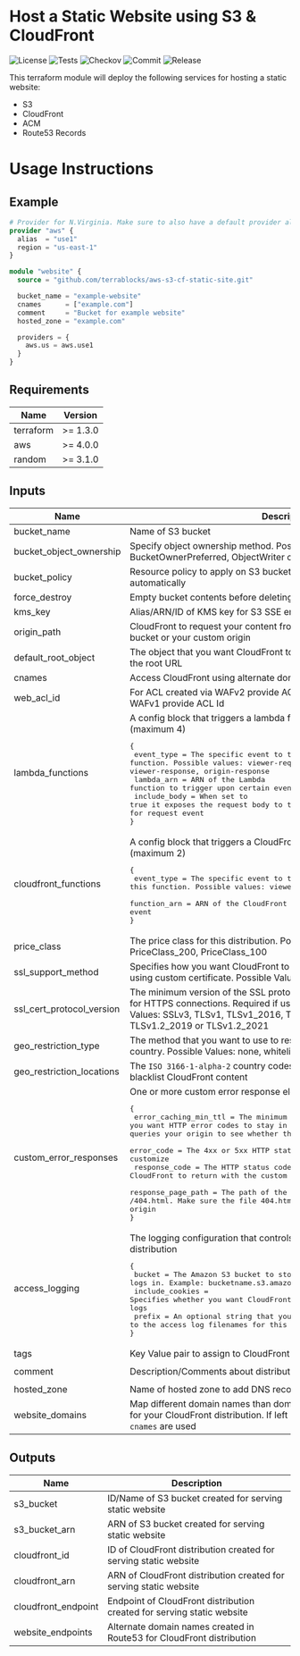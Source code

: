 # Host a Static Website using S3 & CloudFront

![License](https://img.shields.io/github/license/terrablocks/aws-s3-cf-static-site?style=for-the-badge) ![Tests](https://img.shields.io/github/actions/workflow/status/terrablocks/aws-s3-cf-static-site/tests.yml?branch=main&label=Test&style=for-the-badge) ![Checkov](https://img.shields.io/github/actions/workflow/status/terrablocks/aws-s3-cf-static-site/checkov.yml?branch=main&label=Checkov&style=for-the-badge) ![Commit](https://img.shields.io/github/last-commit/terrablocks/aws-s3-cf-static-site?style=for-the-badge) ![Release](https://img.shields.io/github/v/release/terrablocks/aws-s3-cf-static-site?style=for-the-badge)

This terraform module will deploy the following services for hosting a static website:
- S3
- CloudFront
- ACM
- Route53 Records

# Usage Instructions
## Example
```terraform
# Provider for N.Virginia. Make sure to also have a default provider along with this provider
provider "aws" {
  alias  = "use1"
  region = "us-east-1"
}

module "website" {
  source = "github.com/terrablocks/aws-s3-cf-static-site.git"

  bucket_name = "example-website"
  cnames      = ["example.com"]
  comment     = "Bucket for example website"
  hosted_zone = "example.com"

  providers = {
    aws.us = aws.use1
  }
}
```

## Requirements

| Name | Version |
|------|---------|
| terraform | >= 1.3.0 |
| aws | >= 4.0.0 |
| random | >= 3.1.0 |

## Inputs

| Name | Description | Type | Default | Required |
|------|-------------|------|---------|:--------:|
| bucket_name | Name of S3 bucket | `string` | n/a | yes |
| bucket_object_ownership | Specify object ownership method. Possible values: BucketOwnerPreferred, ObjectWriter or BucketOwnerEnforced | `string` | `"BucketOwnerEnforced"` | no |
| bucket_policy | Resource policy to apply on S3 bucket. Leave it blank to generate one automatically | `string` | `""` | no |
| force_destroy | Empty bucket contents before deleting S3 bucket | `bool` | `true` | no |
| kms_key | Alias/ARN/ID of KMS key for S3 SSE encryption | `string` | `"alias/aws/s3"` | no |
| origin_path | CloudFront to request your content from a directory in your Amazon S3 bucket or your custom origin | `string` | `""` | no |
| default_root_object | The object that you want CloudFront to return when an end user requests the root URL | `string` | `"index.html"` | no |
| cnames | Access CloudFront using alternate domain names, if any | `list(string)` | `[]` | no |
| web_acl_id | For ACL created via WAFv2 provide ACL ARN and for ACL created via WAFv1 provide ACL Id | `string` | `null` | no |
| lambda_functions | A config block that triggers a lambda function with specific actions (maximum 4)<pre>{<br>  event_type   = The specific event to trigger this function. Possible values: viewer-request, origin-request, viewer-response, origin-response<br>  lambda_arn   = ARN of the Lambda function to trigger upon certain event<br>  include_body = When set to true it exposes the request body to the lambda function. Required ONLY for request event<br>}</pre> | <pre>list(object({<br>    event_type   = string<br>    lambda_arn   = string<br>    include_body = optional(bool)<br>  }))</pre> | `[]` | no |
| cloudfront_functions | A config block that triggers a CloudFront function with specific actions (maximum 2)<pre>{<br>  event_type = The specific event to trigger this function. Possible values: viewer-request, viewer-response<br>  function_arn = ARN of the CloudFront function to trigger upon certain event<br>}</pre> | <pre>list(object({<br>    event_type   = string<br>    function_arn = string<br>  }))</pre> | `[]` | no |
| price_class | The price class for this distribution. Possible Values: PriceClass_All, PriceClass_200, PriceClass_100 | `string` | `"PriceClass_All"` | no |
| ssl_support_method | Specifies how you want CloudFront to serve HTTPS requests. Required if using custom certificate. Possible Values: vip or sni-only | `string` | `"sni-only"` | no |
| ssl_cert_protocol_version | The minimum version of the SSL protocol that you want CloudFront to use for HTTPS connections. Required if using custom certificate. Possible Values: SSLv3, TLSv1, TLSv1_2016, TLSv1.1_2016, TLSv1.2_2018, TLSv1.2_2019 or TLSv1.2_2021 | `string` | `"TLSv1.2_2021"` | no |
| geo_restriction_type | The method that you want to use to restrict distribution of your content by country. Possible Values: none, whitelist, or blacklist | `string` | `"none"` | no |
| geo_restriction_locations | The `ISO 3166-1-alpha-2` country codes for which you to either whitelist or blacklist CloudFront content | `list(string)` | `[]` | no |
| custom_error_responses | One or more custom error response elements (multiples allowed)<pre>{<br>  error_caching_min_ttl = The minimum amount of time you want HTTP error codes to stay in CloudFront caches before CloudFront queries your origin to see whether the object has been updated<br>  error_code            = The 4xx or 5xx HTTP status code that you want to customize<br>  response_code         = The HTTP status code that you want CloudFront to return with the custom error page to the viewer<br>  response_page_path    = The path of the custom error page. Example: /404.html. Make sure the file 404.html is present within the origin<br>}</pre> | <pre>list(object({<br>    error_code            = number<br>    error_caching_min_ttl = optional(number)<br>    response_code         = optional(number)<br>    response_page_path    = optional(string)<br>  }))</pre> | `[]` | no |
| access_logging | The logging configuration that controls how logs are written to your distribution<pre>{<br>  bucket          = The Amazon S3 bucket to store the access logs in. Example: bucketname.s3.amazonaws.com<br>  include_cookies = Specifies whether you want CloudFront to include cookies in access logs<br>  prefix          = An optional string that you want CloudFront to prefix to the access log filenames for this distribution<br>}</pre> | <pre>object({<br>    bucket          = string<br>    include_cookies = optional(bool)<br>    prefix          = optional(string)<br>  })</pre> | `null` | no |
| tags | Key Value pair to assign to CloudFront and S3 bucket | `map(any)` | `{}` | no |
| comment | Description/Comments about distribution | `string` | `"Managed by terrablocks"` | no |
| hosted_zone | Name of hosted zone to add DNS records if `cnames` are provided | `string` | `null` | no |
| website_domains | Map different domain names than domain(s) specified in `cnames` variable for your CloudFront distribution. If left blank domain names provided in `cnames` are used | `list(string)` | `[]` | no |

## Outputs

| Name | Description |
|------|-------------|
| s3_bucket | ID/Name of S3 bucket created for serving static website |
| s3_bucket_arn | ARN of S3 bucket created for serving static website |
| cloudfront_id | ID of CloudFront distribution created for serving static website |
| cloudfront_arn | ARN of CloudFront distribution created for serving static website |
| cloudfront_endpoint | Endpoint of CloudFront distribution created for serving static website |
| website_endpoints | Alternate domain names created in Route53 for CloudFront distribution |
